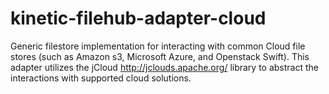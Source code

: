 # kinetic-filehub-adapter-cloud
Generic filestore implementation for interacting with common Cloud file stores (such as Amazon s3, 
Microsoft Azure, and Openstack Swift).  This adapter utilizes the jCloud http://jclouds.apache.org/ 
library to abstract the interactions with supported cloud solutions.
